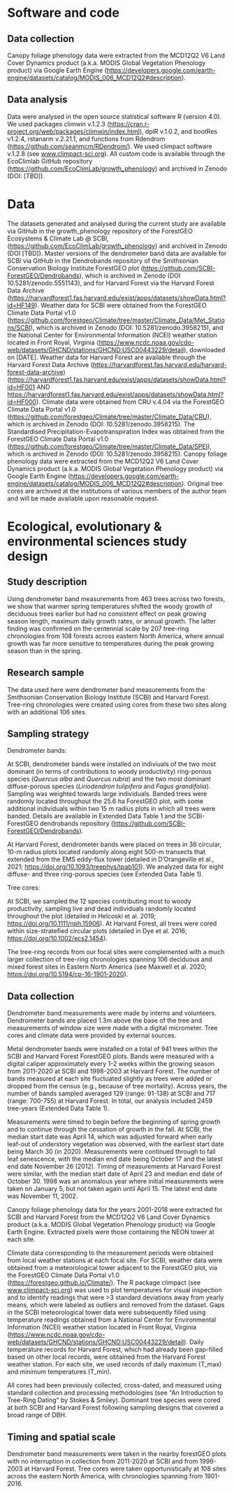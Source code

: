 # Software and code

## Data collection

Canopy foliage phenology data were extracted from the MCD12Q2 V6 Land Cover Dynamics product (a.k.a. MODIS Global Vegetation Phenology product) via Google Earth Engine (https://developers.google.com/earth-engine/datasets/catalog/MODIS_006_MCD12Q2#description). 

## Data analysis

Data were analysed in the open source statistical software R (version 4.0). We used packages climwin v.1.2.3 (https://cran.r-project.org/web/packages/climwin/index.html), dplR v.1.0.2, and bootRes v1.2.4, rstanarm v.2.21.1, and functions from Rdendrom (https://github.com/seanmcm/RDendrom/). We used climpact software v.1.2.8 (see www.climpact-sci.org). All custom code is available through the EcoClimlab GitHub repository (https://github.com/EcoClimLab/growth_phenology) and archived in Zenodo (DOI: [TBD]).

# Data

The datasets generated and analysed during the current study are available via GitHub in the growth_phenology repository of the ForestGEO Ecosystems & Climate Lab @ SCBI, (https://github.com/EcoClimLab/growth_phenology) and archived in Zenodo (DOI [TBD]). Master versions of the dendrometer band data are available for SCBI via GitHub in the Dendrobands repository of the Smithsonian Conservation Biology Institute ForestGEO plot (https://github.com/SCBI-ForestGEO/Dendrobands), which is archived in Zenodo (DOI 10.5281/zenodo.5551143), and for Harvard Forest via the Harvard Forest Data Archive (https://harvardforest1.fas.harvard.edu/exist/apps/datasets/showData.html?id=HF149). Weather data for SCBI were obtained from the ForestGEO Climate Data Portal v1.0 (https://github.com/forestgeo/Climate/tree/master/Climate_Data/Met_Stations/SCBI), which is archived in Zenodo (DOI: 10.5281/zenodo.3958215), and the National Center for Environmental Information (NCEI) weather station located in Front Royal, Virginia (https://www.ncdc.noaa.gov/cdo-web/datasets/GHCND/stations/GHCND:USC00443229/detail), downloaded on [DATE]. Weather data for Harvard Forest are available through the Harvard Forest Data Archive (https://harvardforest.fas.harvard.edu/harvard-forest-data-archive) (https://harvardforest1.fas.harvard.edu/exist/apps/datasets/showData.html?id=HF001 AND https://harvardforest1.fas.harvard.edu/exist/apps/datasets/showData.html?id=HF000). Climate data were obtained from CRU v.4.04 via the ForestGEO Climate Data Portal v1.0 (https://github.com/forestgeo/Climate/tree/master/Climate_Data/CRU), which is archived in Zenodo (DOI: 10.5281/zenodo.3958215). The Standardised Precipitation-Evapotranspiration Index was obtained from the ForestGEO Climate Data Portal v1.0 (https://github.com/forestgeo/Climate/tree/master/Climate_Data/SPEI), which is archived in Zenodo (DOI: 10.5281/zenodo.3958215). Canopy foliage phenology data were extracted from the MCD12Q2 V6 Land Cover Dynamics product (a.k.a. MODIS Global Vegetation Phenology product) via Google Earth Engine (https://developers.google.com/earth-engine/datasets/catalog/MODIS_006_MCD12Q2#description). Original tree cores are archived at the institutions of various members of the author team and will be made available upon reasonable request. 

# Ecological, evolutionary & environmental sciences study design

## Study description

Using dendrometer band measurements from 463 trees across two forests, we show that warmer spring temperatures shifted the woody growth of deciduous trees earlier but had no consistent effect on peak growing season length, maximum daily growth rates, or annual growth. The latter finding was confirmed on the centennial scale by 207 tree-ring chronologies from 108 forests across eastern North America, where annual growth was far more sensitive to temperatures during the peak growing season than in the spring.

## Research sample

The data used here were dendrometer band measurements from the Smithsonian Conservation Biology Institute (SCBI) and Harvard Forest. Tree-ring chronologies were created using cores from these two sites along with an additional 106 sites.  

## Sampling strategy

Dendrometer bands:

At SCBI, dendrometer bands were installed on indiviuals of the two most dominant (in terms of contributions to woody productivity) ring-porous species (*Quercus alba* and *Quercus rubra*) and the two most dominant diffuse-porous species (*Liriodendron tulipifera* and *Fagus grandifolia*). Sampling was weighted towards large individuals. Banded trees were randomly located throughout the 25.6 ha ForestGEO plot, with some additional individuals within two 15 m radius plots in which all trees were banded. Details are available in Extended Data Table 1 and the SCBI-ForestGEO dendrobands repository (https://github.com/SCBI-ForestGEO/Dendrobands). 

At Harvard Forest, dendrometer bands were placed on trees in 36 circular, 10-m radius plots located randomly along eight 500-m transects that extended from the EMS eddy-flux tower (detailed in D’Orangeville et al., 2021; https://doi.org/10.1093/treephys/tpab101). We analyzed data for eight diffuse- and three ring-porous species (see Extended Data Table 1). 

Tree cores:

At SCBI, we sampled the 12 species contributing most to woody productivity, sampling live and dead individuals randomly located throughout the plot (detailed in Helcoski et al. 2019; https://doi.org/10.1111/nph.15906). At Harvard Forest, all trees were cored within size-stratefied circular plots (detailed in Dye et al. 2016; https://doi.org/10.1002/ecs2.1454).

The tree-ring records from our focal sites were complemented with a much larger collection of tree-ring chronologies spanning 106 deciduous and mixed forest sites in Eastern North America (see Maxwell et al. 2020; https://doi.org/10.5194/cp-16-1901-2020).


## Data collection

Dendrometer band measurements were made by interns and volunteers. Dendrometer bands are placed 1.3m above the base of the tree and measurements of window size were made with a digital micrometer. Tree cores and climate data were provided by external sources. 


Metal dendrometer bands were installed on a total of 941 trees within the SCBI and Harvard Forest ForestGEO plots. Bands were measured with a digital caliper approximately every 1-2 weeks within the growing season from 2011-2020 at SCBI and 1998-2003 at Harvard Forest. The number of bands measured at each site fluctuated slightly as trees were added or dropped from the census (e.g., because of tree mortality). Across years, the number of bands sampled averaged 129 (range: 91-138) at SCBI and 717 (range: 700-755) at Harvard Forest.  In total, our analysis included 2459 tree-years (Extended Data Table 1).

Measurements were timed to begin before the beginning of spring growth and to continue through the cessation of growth in the fall. At SCBI, the median start date was April 14, which was adjusted forward when early leaf-out of understory vegetation was observed, with the earliest start date being March 30 (in 2020). Measurements were continued through to fall leaf senescence, with the median end date being October 17 and the latest end date November 26 (2012). Timing of measurements at Harvard Forest were similar, with the median start date of April 23 and median end date of October 30. 1998 was an anomalous year where initial measurements were taken on January 5, but not taken again until April 15. The latest end date was November 11, 2002.

Canopy foliage phenology data for the years 2001-2018 were extracted for SCBI and Harvard Forest from the MCD12Q2 V6 Land Cover Dynamics product (a.k.a. MODIS Global Vegetation Phenology product) via Google Earth Engine. Extracted pixels were those containing the NEON tower at each site.

Climate data corresponding to the measurement periods were obtained from local weather stations at each focal site. For SCBI, weather data were obtained from a meteorological tower adjacent to the ForestGEO plot, via the ForestGEO Climate Data Portal v1.0 (https://forestgeo.github.io/Climate/). The R package climpact (see www.climpact-sci.org) was used to plot temperatures for visual inspection and to identify readings that were >3 standard deviations away from yearly means, which were labeled as outliers and removed from the dataset. Gaps in the SCBI meteorological tower data were subsequently filled using temperature readings obtained from a National Center for Environmental Information (NCEI) weather station located in Front Royal, Virginia (https://www.ncdc.noaa.gov/cdo-web/datasets/GHCND/stations/GHCND:USC00443229/detail). Daily temperature records for Harvard Forest, which had already been gap-filled based on other local records, were obtained from the Harvard Forest weather station. For each site, we used records of daily maximum (T_max) and minimum temperatures (T_min).

All cores had been previously collected, cross-dated, and measured using standard collection and processing methodologies (see "An Introduction to Tree-Ring Dating" by Stokes & Smiley). Dominant tree species were cored at both SCBI and Harvard Forest following sampling designs that covered a broad range of DBH.

## Timing and spatial scale

Dendrometer band measurements were taken in the nearby forestGEO plots with no interruption in collection from 2011-2020 at SCBI and from 1998-2003 at Harvard Forest. Tree cores were taken opportunistically at 108 sites across the eastern North America, with chronologies spanning from 1901-2016.
